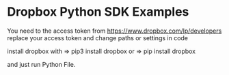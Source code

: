 # Dropbox Python SDK Examples


You need to the access token from https://www.dropbox.com/lp/developers
replace your access token and change paths or settings in code

install dropbox with => pip3 install dropbox      or => pip install dropbox 

and just run Python File.
